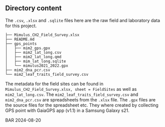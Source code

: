 ## Directory content
 
 The `.csv`, `.xlsx` and `.sqlite` files here are the raw field and laboratory data for this project. 
```
├── Mimulus_CH2_Field_Survey.xlsx  
├── README.md  
├── gps_points  
│   ├── mim2_gps.gpx  
│   ├── mim2_lat_long.csv  
│   ├── mim2_lat_long.qmd  
│   ├── mim_lat_long.sqlite  
│   └── mimulus2021_2022.gpx  
├── mim2_dna_pcr.csv  
└── mim2_leaf_traits_field_survey.csv
```

 The metadata for the field sites can be found in `Mimulus_CH2_Field_Survey.xlsx, sheet = FieldSites` as well as `mim2_lat_long.csv`. The `mim2_leaf_traits_field_survey.csv` and `mim2_dna_pcr.csv` are spreadsheets from the `.xlsx` file. The `.gpx` files are the source files for the spreadsheet etc. They where created by collecting GPS point with GaiaGPS app (v1.1) in a Samsung Galaxy s21.
 
BAR 2024-08-20